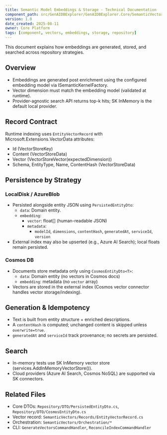 ```yaml
---
title: Semantic Model Embeddings & Storage - Technical Documentation
component_path: src/GenAIDBExplorer/GenAIDBExplorer.Core/SemanticVectors/
version: 1.0
date_created: 2025-08-11
owner: Core Platform
tags: [component, vectors, embeddings, storage, repository]
---
```


This document explains how embeddings are generated, stored, and searched across repository strategies.

## Overview

- Embeddings are generated post enrichment using the configured embedding model via ISemanticKernelFactory.
- Vector dimension must match the embedding model (validated at runtime).
- Provider-agnostic search API returns top-k hits; SK InMemory is the default local provider.

## Record Contract

Runtime indexing uses `EntityVectorRecord` with Microsoft.Extensions.VectorData attributes:

- Id (VectorStoreKey)
- Content (VectorStoreData)
- Vector (VectorStoreVector(expectedDimension))
- Schema, EntityType, Name, ContentHash (VectorStoreData)

## Persistence by Strategy

### LocalDisk / AzureBlob

- Persisted alongside entity JSON using `PersistedEntityDto`:
  - `data`: Domain entity.
  - `embedding`:
    - `vector`: float[] (human-readable JSON)
    - `metadata`:
      - `modelId`, `dimensions`, `contentHash`, `generatedAt`, `serviceId`, `version`
- External index may also be upserted (e.g., Azure AI Search); local floats remain persisted.

### Cosmos DB

- Documents store metadata only using `CosmosEntityDto<T>`:
  - `data`: Domain entity (no vectors in Cosmos docs)
  - `embedding`: metadata (no `vector` array)
- Vectors are stored in the external index (Cosmos vector connector handles vector storage/indexing).

## Generation & Idempotency

- Text is built from entity structure + enriched descriptions.
- A `contentHash` is computed; unchanged content is skipped unless `overwrite=true`.
- `generatedAt` and `serviceId` track provenance; no secrets are persisted.

## Search

- In-memory tests use SK InMemory vector store (services.AddInMemoryVectorStore()).
- Cloud providers (Azure AI Search, Cosmos NoSQL) are supported via SK connectors.

## Related Files

- Core DTOs: `Repository/DTO/PersistedEntityDto.cs`, `Repository/DTO/CosmosEntityDto.cs`
- Vector record: `SemanticVectors/Records/EntityVectorRecord.cs`
- Orchestration: `SemanticVectors/Orchestration/*`
- CLI: `GenerateVectorsCommandHandler`, `ReconcileIndexCommandHandler`

